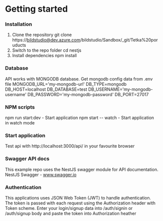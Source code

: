 # Getting started

### Installation
1. Clone the repository
git clone https://bildstudio@dev.azure.com/bildstudio/Sandbox/_git/Tetka%20poruducts
2. Switch to the repo folder
cd nestjs
3. Install dependencies
npm install

### Database
API works with MONGODB database. Get mongodb config data from .env file
MONGODB_URL='my-mongodb-url'
DB_TYPE=mongodb
DB_HOST=localhost
DB_DATABASE=test
DB_USERNAME='my-mongodb-username'
DB_PASSWORD='my-mongodb-password'
DB_PORT=27017

### NPM scripts
npm run start:dev - Start application
npm start -- watch - Start application in watch mode

### Start application

Test api with http://localhost:3000/api/ in your favourite browser

### Swagger API docs
This example repo uses the NestJS swagger module for API documentation. NestJS Swagger - www.swagger.io

### Authentication
This applications uses JSON Web Token (JWT) to handle authentication. The token is passed with each request using the Authorization header with Token scheme. Enter your login/signup data into /auth/signin or /auth/signup body and paste the token into Authorization heather